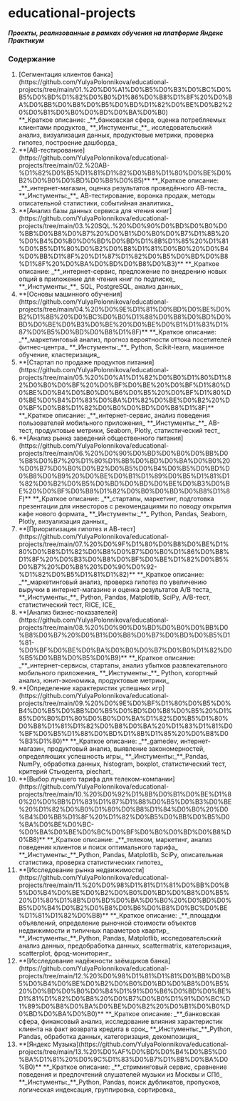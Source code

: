 # educational-projects
**_Проекты, реализованные в рамках обучения на платформе Яндекс Практикум_**
<h3> Содержание </h3>
    <ol>
        <li> [Сегментация клиентов банка](https://github.com/YulyaPolonnikova/educational-projects/tree/main/01.%20%D0%A1%D0%B5%D0%B3%D0%BC%D0%B5%D0%BD%D1%82%D0%B0%D1%86%D0%B8%D1%8F%20%D0%BA%D0%BB%D0%B8%D0%B5%D0%BD%D1%82%D0%BE%D0%B2%20%D0%B1%D0%B0%D0%BD%D0%BA%D0%B0) </li>
**_Краткое описание: _**_банковская сфера, оценка потребляемых клиентами продуктов_
**_Инстументы:_**_ исследовательский анализ, визуализация данных, продуктовые метрики, проверка гипотез, построение дашборда_ </li>
        <li> **[АВ-тестирование](https://github.com/YulyaPolonnikova/educational-projects/tree/main/02.%20AB-%D1%82%D0%B5%D1%81%D1%82%D0%B8%D1%80%D0%BE%D0%B2%D0%B0%D0%BD%D0%B8%D0%B5)**
            **_Краткое описание: _**_интернет-магазин, оценка результатов проведённого АВ-теста_
            **_Инстументы:_**_ АВ-тестирование, воронка продаж, методы описательной статистики, событийная аналитика_ </li>
        <li> **[Анализ базы данных сервиса для чтения книг](https://github.com/YulyaPolonnikova/educational-projects/tree/main/03.%20SQL.%20%D0%90%D0%BD%D0%B0%D0%BB%D0%B8%D0%B7%20%D0%B1%D0%B0%D0%B7%D1%8B%20%D0%B4%D0%B0%D0%BD%D0%BD%D1%8B%D1%85%20%D1%81%D0%B5%D1%80%D0%B2%D0%B8%D1%81%D0%B0%20%D0%B4%D0%BB%D1%8F%20%D1%87%D1%82%D0%B5%D0%BD%D0%B8%D1%8F%20%D0%BA%D0%BD%D0%B8%D0%B3)**
            **_Краткое описание: _**_интернет-сервис, предложение по внедрению новых опций в приложение для чтения книг по подписке_
            **_Инстументы:_**_ SQL, PostgreSQL, анализ данных_ </li>
        <li> **[Основы машинного обучения](https://github.com/YulyaPolonnikova/educational-projects/tree/main/04.%20%D0%9E%D1%81%D0%BD%D0%BE%D0%B2%D1%8B%20%D0%BC%D0%B0%D1%88%D0%B8%D0%BD%D0%BD%D0%BE%D0%B3%D0%BE%20%D0%BE%D0%B1%D1%83%D1%87%D0%B5%D0%BD%D0%B8%D1%8F)**
            **_Краткое описание: _**_маркетинговый анализ, прогноз вероятности оттока посетителей фитнес-центра_
            **_Инстументы:_**_ Python, Scikit-learn, машинное обучение, кластеризация_ </li>
        <li> **[Стартап по продаже продуктов питания](https://github.com/YulyaPolonnikova/educational-projects/tree/main/05.%20%D0%A1%D1%82%D0%B0%D1%80%D1%82%D0%B0%D0%BF%20%D0%BF%D0%BE%20%D0%BF%D1%80%D0%BE%D0%B4%D0%B0%D0%B6%D0%B5%20%D0%BF%D1%80%D0%BE%D0%B4%D1%83%D0%BA%D1%82%D0%BE%D0%B2%20%D0%BF%D0%B8%D1%82%D0%B0%D0%BD%D0%B8%D1%8F)**
            **_Краткое описание: _**_интернет-сервис, анализ поведения пользователей мобильного приложения_
            **_Инстументы:_**_ АВ-тест, продуктовые метрики, Seaborn, Plotly, статистический тест_ </li>
        <li> **[Анализ рынка заведений общественного питания](https://github.com/YulyaPolonnikova/educational-projects/tree/main/06.%20%D0%90%D0%BD%D0%B0%D0%BB%D0%B8%D0%B7%20%D1%80%D1%8B%D0%BD%D0%BA%D0%B0%20%D0%B7%D0%B0%D0%B2%D0%B5%D0%B4%D0%B5%D0%BD%D0%B8%D0%B9%20%D0%BE%D0%B1%D1%89%D0%B5%D1%81%D1%82%D0%B2%D0%B5%D0%BD%D0%BD%D0%BE%D0%B3%D0%BE%20%D0%BF%D0%B8%D1%82%D0%B0%D0%BD%D0%B8%D1%8F)**
            **_Краткое описание: _**_стартапы, маркетинг, подготовка презентации для инвесторов с рекомендациями по поводу открытия кафе нового формата_
            **_Инстументы:_**_ Python, Pandas, Seaborn, Plotly, визуализация данных_ </li>        
        <li> **[Приоритизация гипотез и АВ-тест](https://github.com/YulyaPolonnikova/educational-projects/tree/main/07.%20%D0%9F%D1%80%D0%B8%D0%BE%D1%80%D0%B8%D1%82%D0%B8%D0%B7%D0%B0%D1%86%D0%B8%D1%8F%20%D0%B3%D0%B8%D0%BF%D0%BE%D1%82%D0%B5%D0%B7%20%D0%B8%20%D0%90%D0%92-%D1%82%D0%B5%D1%81%D1%82)**
            **_Краткое описание: _**_маркетинговый анализ, проверка гипотез по увеличению выручки в интернет-магазине и оценка результатов A/B теста_
            **_Инстументы:_**_ Python, Pandas, Matplotlib, SciPy, A/B-тест, статистический тест, RICE, ICE_ </li>
        <li> **[Анализ бизнес-показателей](https://github.com/YulyaPolonnikova/educational-projects/tree/main/08.%20%D0%90%D0%BD%D0%B0%D0%BB%D0%B8%D0%B7%20%D0%B1%D0%B8%D0%B7%D0%BD%D0%B5%D1%81-%D0%BF%D0%BE%D0%BA%D0%B0%D0%B7%D0%B0%D1%82%D0%B5%D0%BB%D0%B5%D0%B9)**
            **_Краткое описание: _**_интернет-сервисы, стартапы, анализ убытков развлекательного мобильного приложения_
            **_Инстументы:_**_ Python, когортный анализ, юнит-экономика, продуктовые метрики_ </li>
        <li> **[Определение характеристик успешных игр](https://github.com/YulyaPolonnikova/educational-projects/tree/main/09.%20%D0%9E%D0%BF%D1%80%D0%B5%D0%B4%D0%B5%D0%BB%D0%B5%D0%BD%D0%B8%D0%B5%20%D1%85%D0%B0%D1%80%D0%B0%D0%BA%D1%82%D0%B5%D1%80%D0%B8%D1%81%D1%82%D0%B8%D0%BA%20%D1%83%D1%81%D0%BF%D0%B5%D1%88%D0%BD%D1%8B%D1%85%20%D0%B8%D0%B3%D1%80)**
            **_Краткое описание: _**_gamedev, интернет-магазин, продуктовый анализ, выявление закономерностей, определяющих успешность игры_
            **_Инстументы:_**_Pandas, NumPy, обработка данных, histogram, boxplot, статистический тест, критерий Стьюдента, piechart_ </li>
        <li> **[Выбор лучшего тарифа для телеком-компании](https://github.com/YulyaPolonnikova/educational-projects/tree/main/10.%20%D0%92%D1%8B%D0%B1%D0%BE%D1%80%20%D0%BB%D1%83%D1%87%D1%88%D0%B5%D0%B3%D0%BE%20%D1%82%D0%B0%D1%80%D0%B8%D1%84%D0%B0%20%D0%B4%D0%BB%D1%8F%20%D1%82%D0%B5%D0%BB%D0%B5%D0%BA%D0%BE%D0%BC-%D0%BA%D0%BE%D0%BC%D0%BF%D0%B0%D0%BD%D0%B8%D0%B8)**
            **_Краткое описание: _**_телеком, маркетинг, анализ поведения клиентов и поиск оптимального тарифа_
            **_Инстументы:_**_Python, Pandas, Matplotlib, SciPy, описательная статистика, проверка статистических гипотез_ </li>
        <li> **[Исследование рынка недвижимости](https://github.com/YulyaPolonnikova/educational-projects/tree/main/11.%20%D0%98%D1%81%D1%81%D0%BB%D0%B5%D0%B4%D0%BE%D0%B2%D0%B0%D0%BD%D0%B8%D0%B5%20%D1%80%D1%8B%D0%BD%D0%BA%D0%B0%20%D0%BD%D0%B5%D0%B4%D0%B2%D0%B8%D0%B6%D0%B8%D0%BC%D0%BE%D1%81%D1%82%D0%B8)**
            **_Краткое описание: _**_площадки объявлений, определение рыночной стоимости объектов недвижимости и типичных параметров квартир_
            **_Инстументы:_**_Python, Pandas, Matplotlib, исследовательский анализ данных, предобработка данных, scattermatrix,
категоризация, scatterplot,  фрод-мониторинг_ </li>
        <li> **[Исследование надёжности заёмщиков банка](https://github.com/YulyaPolonnikova/educational-projects/tree/main/12.%20%D0%98%D1%81%D1%81%D0%BB%D0%B5%D0%B4%D0%BE%D0%B2%D0%B0%D0%BD%D0%B8%D0%B5%20%D0%BD%D0%B0%D0%B4%D1%91%D0%B6%D0%BD%D0%BE%D1%81%D1%82%D0%B8%20%D0%B7%D0%B0%D1%91%D0%BC%D1%89%D0%B8%D0%BA%D0%BE%D0%B2%20%D0%B1%D0%B0%D0%BD%D0%BA%D0%B0)**
            **_Краткое описание: _**_банковская сфера, финансовый анализ, исследование влияния характеристик клиента на факт возврата кредита в срок_
            **_Инстументы:_**_Python, Pandas, обработка данных, категоризация, декомпозиция_ </li>
        <li> **[Яндекс Музыка](https://github.com/YulyaPolonnikova/educational-projects/tree/main/13.%20%D0%AF%D0%BD%D0%B4%D0%B5%D0%BA%D1%81%20%D0%9C%D1%83%D0%B7%D1%8B%D0%BA%D0%B0)**
            **_Краткое описание: _**_стриминговый сервис, сравнение поведения и предпочтений слушателей музыки из Москвы и СПб_
            **_Инстументы:_**_Python, Pandas, поиск дубликатов, пропусков, логическая индексация, группировка, сортировка_ </li>
    </ol>
